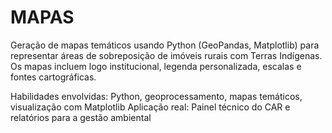 # MAPAS

Geração de mapas temáticos usando Python (GeoPandas, Matplotlib) para representar áreas de sobreposição de imóveis rurais com Terras Indígenas. Os mapas incluem logo institucional, legenda personalizada, escalas e fontes cartográficas.

Habilidades envolvidas: Python, geoprocessamento, mapas temáticos, visualização com Matplotlib
Aplicação real: Painel técnico do CAR e relatórios para a gestão ambiental
